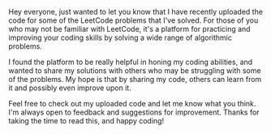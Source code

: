 Hey everyone, just wanted to let you know that I have recently uploaded the code for some of the LeetCode problems that I've solved. For those of you who may not be familiar with LeetCode, it's a platform for practicing and improving your coding skills by solving a wide range of algorithmic problems.

I found the platform to be really helpful in honing my coding abilities, and wanted to share my solutions with others who may be struggling with some of the problems. My hope is that by sharing my code, others can learn from it and possibly even improve upon it.

Feel free to check out my uploaded code and let me know what you think. I'm always open to feedback and suggestions for improvement. Thanks for taking the time to read this, and happy coding!
